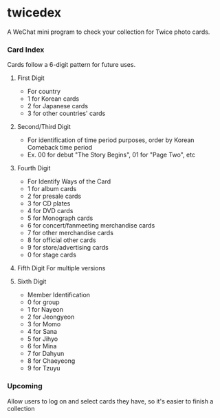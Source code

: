 # twicedex
A WeChat mini program to check your collection for Twice photo cards.

### Card Index

Cards follow a 6-digit pattern for future uses. 

1. First Digit 
	- For country 
	- 1 for Korean cards 
	- 2 for Japanese cards
	- 3 for other countries' cards 
	
2. Second/Third Digit
	- For identification of time period purposes, order by Korean Comeback time period
	- Ex. 00 for debut "The Story Begins", 01 for "Page Two", etc
	
3. Fourth Digit
	- For Identify Ways of the Card
	- 1 for album cards
	- 2 for presale cards 
	- 3 for CD plates 
	- 4 for DVD cards
	- 5 for Monograph cards
	- 6 for concert/fanmeeting merchandise cards
	- 7 for other merchandise cards
	- 8 for official other cards
	- 9 for store/advertising cards
	- 0 for stage cards

4. Fifth Digit
For multiple versions
	
5. Sixth Digit
	- Member Identification 
	- 0 for group
	- 1 for Nayeon
	- 2 for Jeongyeon
	- 3 for Momo
	- 4 for Sana
	- 5 for Jihyo
	- 6 for Mina
	- 7 for Dahyun
	- 8 for Chaeyeong
	- 9 for Tzuyu 

### Upcoming 
Allow users to log on and select cards they have, so it's easier to finish a collection 
